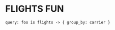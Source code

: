 # FLIGHTS FUN

<!-- malloy-query  
  name="Carriers"
  description="All the carriers." 
  renderer="dashboard"
  model="Flights"
-->
```malloy
query: foo is flights -> { group_by: carrier }
```
